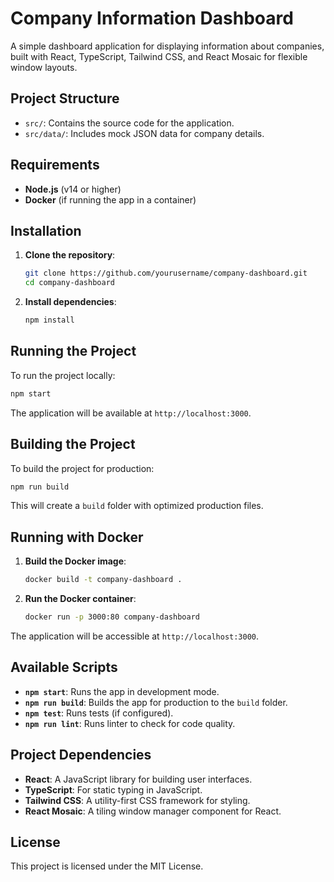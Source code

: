
# Company Information Dashboard

A simple dashboard application for displaying information about companies, built with React, TypeScript, Tailwind CSS, and React Mosaic for flexible window layouts.

## Project Structure

- `src/`: Contains the source code for the application.
- `src/data/`: Includes mock JSON data for company details.

## Requirements

- **Node.js** (v14 or higher)
- **Docker** (if running the app in a container)

## Installation

1. **Clone the repository**:

   ```bash
   git clone https://github.com/yourusername/company-dashboard.git
   cd company-dashboard
   ```

2. **Install dependencies**:

   ```bash
   npm install
   ```

## Running the Project

To run the project locally:

```bash
npm start
```

The application will be available at `http://localhost:3000`.

## Building the Project

To build the project for production:

```bash
npm run build
```

This will create a `build` folder with optimized production files.

## Running with Docker

1. **Build the Docker image**:

   ```bash
   docker build -t company-dashboard .
   ```

2. **Run the Docker container**:

   ```bash
   docker run -p 3000:80 company-dashboard
   ```

The application will be accessible at `http://localhost:3000`.

## Available Scripts

- **`npm start`**: Runs the app in development mode.
- **`npm run build`**: Builds the app for production to the `build` folder.
- **`npm test`**: Runs tests (if configured).
- **`npm run lint`**: Runs linter to check for code quality.

## Project Dependencies

- **React**: A JavaScript library for building user interfaces.
- **TypeScript**: For static typing in JavaScript.
- **Tailwind CSS**: A utility-first CSS framework for styling.
- **React Mosaic**: A tiling window manager component for React.

## License

This project is licensed under the MIT License.
